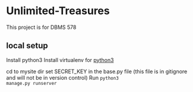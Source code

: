 # Unlimited-Treasures
This project is for DBMS 578

## local setup
Install python3
Install virtualenv for [python3](https://gist.github.com/Geoyi/d9fab4f609e9f75941946be45000632b)

cd to mysite dir 
set SECRET_KEY in the base.py file (this file is in gitignore and will not be in version control) 
Run <code>python3 manage.py runserver</code>
